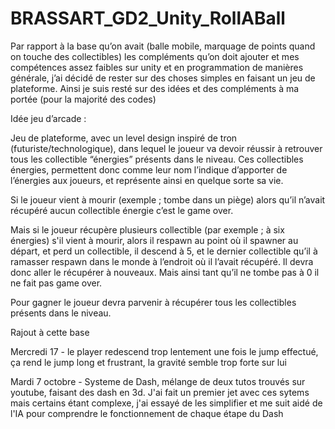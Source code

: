 # BRASSART_GD2_Unity_RollABall
Par rapport à la base qu’on avait (balle mobile, marquage de points quand on touche des collectibles) les compléments qu’on doit ajouter et mes compétences assez faibles sur unity et en programmation de manières générale, j’ai décidé de rester sur des choses simples en faisant un jeu de plateforme. Ainsi je suis resté sur des idées et des compléments à ma portée (pour la majorité des codes)  

Idée jeu d’arcade : 

Jeu de plateforme, avec un level design inspiré de tron (futuriste/technologique), dans lequel le joueur va devoir réussir à retrouver tous les collectible “énergies” présents dans le niveau. Ces collectibles énergies, permettent donc comme leur nom l’indique d’apporter de l’énergies aux joueurs, et représente ainsi en quelque sorte sa vie. 

Si le joueur vient à mourir (exemple ; tombe dans un piège) alors qu’il n’avait récupéré aucun collectible énergie c’est le game over. 

Mais si le joueur récupère plusieurs collectible (par exemple ; à six énergies) s'il vient à mourir, alors il respawn au point où il spawner au départ, et perd un collectible, il descend à 5, et le dernier collectible qu’il à ramasser respawn dans le monde à l’endroit où il l’avait récupéré. Il devra donc aller le récupérer à nouveaux. Mais ainsi tant qu’il ne tombe pas à 0 il ne fait pas game over. 

Pour gagner le joueur devra parvenir à récupérer tous les collectibles présents dans le niveau. 

Rajout à cette base  

Mercredi 17 - le player redescend trop lentement une fois le jump effectué, ça rend le jump long et frustrant, la gravité semble trop forte sur lui

Mardi 7 octobre - Systeme de Dash, mélange de deux tutos trouvés sur youtube, faisant des dash en 3d. J'ai fait un premier jet avec ces sytems mais certains étant complexe, j'ai essayé de les simplifier et me suit aidé de l'IA pour comprendre le fonctionnement de chaque étape du Dash

